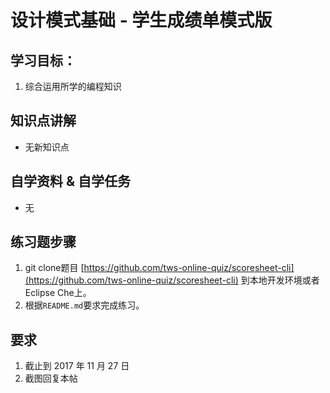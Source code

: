 # 设计模式基础 - 学生成绩单模式版

## 学习目标：

1. 综合运用所学的编程知识

## 知识点讲解

- 无新知识点

## 自学资料 & 自学任务

- 无

## 练习题步骤

1. git clone题目 [https://github.com/tws-online-quiz/scoresheet-cli](https://github.com/tws-online-quiz/scoresheet-cli) 到本地开发环境或者Eclipse Che上。
2. 根据`README.md`要求完成练习。

## 要求

1. 截止到 2017 年 11 月 27 日
2. 截图回复本帖

